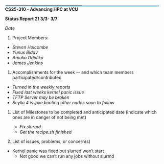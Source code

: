 ﻿![Straight Connector 1](data:image/png;base64,iVBORw0KGgoAAAANSUhEUgAAAscAAAAFCAYAAACpSUG4AAAABHNCSVQICAgIfAhkiAAAAAlwSFlzAAAOxAAADsQBlSsOGwAAAFZJREFUaIHt2rENgDAMBECHgTJI9mEK9skgWQgaoEDpjZS7Cb6yLL9L3OrezwAgxThayc4AQMQ7jC3HAACs6jlSbNlBAADgL9R4C9EOAADMeW8DAICPC2N3DAZ4IfBMAAAAAElFTkSuQmCC)**CS25-310  -  Advancing HPC at VCU**

**Status Report 21 3/3- 3/7**

*Date*

1) Project Members:
- *Steven Holcombe*
- *Yunus Bidav*
- *Amaka Odidika*
- *James Jenkins*

1) Accomplishments for the week -- and which team members participated/contributed
- *Turned in the weekly reports*
- *Fixed last weeks kernel panic issue*
- *TFTP Server may be broken*
- *Scylla 4 is ipxe booting other nodes soon to follow*




1) List of Milestones to be completed and anticipated date (indicate which ones are in danger of not being met) 
   - *Fix slurmd*
   - *Get the recipe.sh finished*


1) List of issues, problems, or concern(s)
- Kernel panic was fixed but slurred won’t start
  - Not good we can’t run any jobs without slurmd

